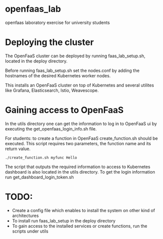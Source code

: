 # openfaas_lab
openfaas laboratory exercise for university students

# Deploying the cluster
The OpenFaaS cluster can be deployed by running faas_lab_setup.sh, located in the deploy directory.

Before running faas_lab_setup.sh set the nodes.conf by adding the hostnames of the desired Kubernetes worker nodes.

This installs an OpenFaaS cluster on top of Kubernetes and several utilites like Grafana, Elasticsearch, Istio, Weavescope.

# Gaining access to OpenFaaS
In the utils directory one can get the information to log in to OpenFaaS ui by executing the get_openfaas_login_info.sh file.

For students: to create a function in OpenFaaS create_function.sh should be executed. This script requires two parameters, the function name and its return value.

```
./create_function.sh myfunc Hello
```

The script that outputs the required information to access to Kubernetes dashboard is also located in the utils directory.
To get the login information run get_dashboard_login_token.sh

# TODO:
* Create a config file which enables to install the system on other kind of architectures
* To install run faas_lab_setup in the deploy directory
* To gain access to the installed services or create functions, run the scripts under utils
